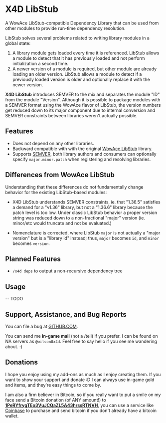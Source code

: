 # X4D LibStub

A WowAce LibStub-compatible Dependency Library that can be used from other modules to provide run-time dependency resolution.

LibStub solves several problems related to writing library modules in a global state:

1. A library module gets loaded every time it is referenced. LibStub allows a module to detect that it has previously loaded and not perform initialization a second time.
2. A newer version of a module is required, but other module are already loading an older version. LibStub allows a module to detect if a previously loaded version is older and optionally replace it with the newer version.

**X4D LibStub** introduces SEMVER to the mix and separates the module "ID" from the module "Version". Although it is possible to package modules with a SEMVER format using the WowAce flavor of LibStub, the version numbers get reduced down to its major component due to internal conversion and SEMVER constraints between libraries weren't actually possible.

## Features

- Does not depend on any other libraries.
- Backward compatible with with the original [WowAce LibStub](http://www.wowace.com/wiki/LibStub) library.
- Supports [SEMVER](https://semver.org/), both library authors and consumers can optionally specify `major.minor.patch` when registering and resolving libraries.

## Differences from WowAce LibStub

Understanding that these differences do not fundamentally change behavior for the existing LibStub-based modules:

- X4D LibStub understands SEMVER constraints, ie. that "1.36.5" satisfies a demand for a "v1.36" library, but not a "1.36.6" library because the patch level is too low. Under classic LibStub behavior a proper version string was reduced down to a non-fractional "major" version (ie. minor/etc would truncate and not be evaluated.)

- Nomenclature is corrected, where LibStub `major` is not actually a "major version" but is a "library id" instead; thus, `major` becomes `id`, and `minor` becomes `version`.

## Planned Features

- `/x4d deps` to output a non-recursive dependency tree

## Usage

-- TODO


## Support, Assistance, and Bug Reports

You can file a bug at <a href="https://github.com/wilson0x4d/X4DESO/issues">GITHUB.COM</a>.

You can send me **in-game mail** (not a /tell) if you prefer. I can be found on NA 
servers as `@wilson0x4d`. Feel free to say hello if you see me wandering 
about. :)


## Donations

I hope you enjoy using my add-ons as much as I enjoy creating them. If you want to show 
your support and donate :D I can always use in-game gold and items, and they're easy 
things to come by.

I am also a firm believer in Bitcoin, so if you really want to put a smile on my face 
send a Bitcoin donation (of ANY amount!) to <b><a href="bitcoin:1PeRYfrygTEo3VuJCQaZL5A43hrssRTNVH">1PeRYfrygTEo3VuJCQaZL5A43hrssRTNVH</a></b>,
you can use a service like <a href="https://www.coinbase.com">Coinbase</a> to purchase 
and send bitcoin if you don't already have a bitcoin wallet.
